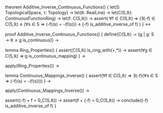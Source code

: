 theorem Additive_Inverse_Continuous_Functions() {
  let(S: TopologicalSpace, τ: Topology) →
  let(ℝ: RealLine) →
  let(C(S,ℝ): ContinuousFunctionRing) →
  let(f: C(S,ℝ)) →
  assert(
    ∀f ∈ C(S,ℝ) ⇒ 
    (∃(-f) ∈ C(S,ℝ) ∧
    (∀s ∈ S ⇒ (-f)(s) = -(f(s))) ∧
    (-f) is_additive_inverse_of f)
  )
} ↔

proof Additive_Inverse_Continuous_Functions() {
  define(C(S,ℝ) := {g | g: S → ℝ ∧ g is_continuous}) →
  
  lemma Ring_Properties() {
    assert(C(S,ℝ) is_ring_with(+,*)) →
    assert(∀g ∈ C(S,ℝ) ⇒ g is_continuous_mapping)
  } →
  
  apply(Ring_Properties()) →
  
  lemma Continuous_Mappings_Inverse() {
    assert(∀f ∈ C(S,ℝ) ⇒ 
      ∃(-f)(∀s ∈ S ⇒ (-f)(s) = -(f(s))))
  } →
  
  apply(Continuous_Mappings_Inverse()) →
  
  assert((-f) + f = 0_C(S,ℝ)) →
  assert(f + (-f) = 0_C(S,ℝ)) →
  conclude((-f) is_additive_inverse_of f)
}